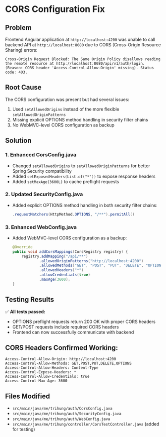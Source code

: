 # CORS Configuration Fix

## Problem
Frontend Angular application at `http://localhost:4200` was unable to call backend API at `http://localhost:8080` due to CORS (Cross-Origin Resource Sharing) errors:

```
Cross-Origin Request Blocked: The Same Origin Policy disallows reading the remote resource at http://localhost:8080/api/v1/auth/login. (Reason: CORS header 'Access-Control-Allow-Origin' missing). Status code: 403.
```

## Root Cause
The CORS configuration was present but had several issues:
1. Used `setAllowedOrigins` instead of the more flexible `setAllowedOriginPatterns`
2. Missing explicit OPTIONS method handling in security filter chains
3. No WebMVC-level CORS configuration as backup

## Solution
### 1. Enhanced CorsConfig.java
- Changed `setAllowedOrigins` to `setAllowedOriginPatterns` for better Spring Security compatibility
- Added `setExposedHeaders(List.of("*"))` to expose response headers
- Added `setMaxAge(3600L)` to cache preflight requests

### 2. Updated SecurityConfig.java
- Added explicit OPTIONS method handling in both security filter chains:
  ```java
  .requestMatchers(HttpMethod.OPTIONS, "/**").permitAll()
  ```

### 3. Enhanced WebConfig.java
- Added WebMVC-level CORS configuration as a backup:
  ```java
  @Override
  public void addCorsMappings(CorsRegistry registry) {
      registry.addMapping("/api/**")
              .allowedOriginPatterns("http://localhost:4200")
              .allowedMethods("GET", "POST", "PUT", "DELETE", "OPTIONS")
              .allowedHeaders("*")
              .allowCredentials(true)
              .maxAge(3600);
  }
  ```

## Testing Results
✅ **All tests passed:**
- OPTIONS preflight requests return 200 OK with proper CORS headers
- GET/POST requests include required CORS headers
- Frontend can now successfully communicate with backend

## CORS Headers Confirmed Working:
```
Access-Control-Allow-Origin: http://localhost:4200
Access-Control-Allow-Methods: GET,POST,PUT,DELETE,OPTIONS
Access-Control-Allow-Headers: Content-Type
Access-Control-Expose-Headers: *
Access-Control-Allow-Credentials: true
Access-Control-Max-Age: 3600
```

## Files Modified
- `src/main/java/me/trihung/auth/CorsConfig.java`
- `src/main/java/me/trihung/auth/SecurityConfig.java`
- `src/main/java/me/trihung/auth/WebConfig.java`
- `src/main/java/me/trihung/controller/CorsTestController.java` (added for testing)